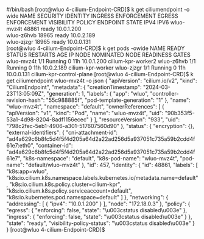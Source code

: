 #/bin/bash
[root@wluo 4-cilium-Endpoint-CRD]$ k get ciliumendpoint -o wide 
NAME         SECURITY IDENTITY   INGRESS ENFORCEMENT   EGRESS ENFORCEMENT   VISIBILITY POLICY   ENDPOINT STATE   IPV4         IPV6
wluo-mvz4t   48861               <status disabled>     <status disabled>    <status disabled>   ready            10.0.1.200   
wluo-z6hvb   18965               <status disabled>     <status disabled>    <status disabled>   ready            10.0.2.189   
wluo-zjzgr   18965               <status disabled>     <status disabled>    <status disabled>   ready            10.0.0.131   
[root@wluo 4-cilium-Endpoint-CRD]$ k get pods -owide 
NAME         READY   STATUS    RESTARTS   AGE   IP           NODE                       NOMINATED NODE   READINESS GATES
wluo-mvz4t   1/1     Running   0          11h   10.0.1.200   cilium-kpr-worker2         <none>           <none>
wluo-z6hvb   1/1     Running   0          11h   10.0.2.189   cilium-kpr-worker          <none>           <none>
wluo-zjzgr   1/1     Running   0          11h   10.0.0.131   cilium-kpr-control-plane   <none>           <none>
[root@wluo 4-cilium-Endpoint-CRD]$ k get ciliumendpoint wluo-mvz4t -o json
{
    "apiVersion": "cilium.io/v2",
    "kind": "CiliumEndpoint",
    "metadata": {
        "creationTimestamp": "2024-03-23T13:05:09Z",
        "generation": 1,
        "labels": {
            "app": "wluo",
            "controller-revision-hash": "55c988885f",
            "pod-template-generation": "1"
        },
        "name": "wluo-mvz4t",
        "namespace": "default",
        "ownerReferences": [
            {
                "apiVersion": "v1",
                "kind": "Pod",
                "name": "wluo-mvz4t",
                "uid": "90b353f5-53a1-4d98-8204-8adf1156ecec"
            }
        ],
        "resourceVersion": "933",
        "uid": "798c2fec-5eb1-4906-a301-517607560d90"
    },
    "status": {
        "encryption": {},
        "external-identifiers": {
            "cni-attachment-id": "ad4a629c6b8fc5d4f5f4d205a64d2a22ad256d5a937051c735a59b2cdd4f61e7:eth0",
            "container-id": "ad4a629c6b8fc5d4f5f4d205a64d2a22ad256d5a937051c735a59b2cdd4f61e7",
            "k8s-namespace": "default",
            "k8s-pod-name": "wluo-mvz4t",
            "pod-name": "default/wluo-mvz4t"
        },
        "id": 457,
        "identity": {
            "id": 48861,
            "labels": [
                "k8s:app=wluo",
                "k8s:io.cilium.k8s.namespace.labels.kubernetes.io/metadata.name=default",
                "k8s:io.cilium.k8s.policy.cluster=cilium-kpr",
                "k8s:io.cilium.k8s.policy.serviceaccount=default",
                "k8s:io.kubernetes.pod.namespace=default"
            ]
        },
        "networking": {
            "addressing": [
                {
                    "ipv4": "10.0.1.200"
                }
            ],
            "node": "172.18.0.3"
        },
        "policy": {
            "egress": {
                "enforcing": false,
                "state": "\u003cstatus disabled\u003e"
            },
            "ingress": {
                "enforcing": false,
                "state": "\u003cstatus disabled\u003e"
            }
        },
        "state": "ready",
        "visibility-policy-status": "\u003cstatus disabled\u003e"
    }
}
[root@wluo 4-cilium-Endpoint-CRD]$ 
